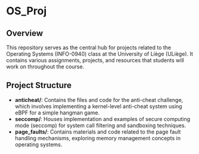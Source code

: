 # OS_Proj

## Overview

This repository serves as the central hub for projects related to the Operating Systems (INFO-0940) class at the University of Liège (ULiège). It contains various assignments, projects, and resources that students will work on throughout the course.

## Project Structure

- **anticheat/**: Contains the files and code for the anti-cheat challenge, which involves implementing a kernel-level anti-cheat system using eBPF for a simple hangman game.
- **seccomp/**: Houses implementation and examples of secure computing mode (seccomp) for system call filtering and sandboxing techniques.
- **page_faults/**: Contains materials and code related to the page fault handling mechanisms, exploring memory management concepts in operating systems.
